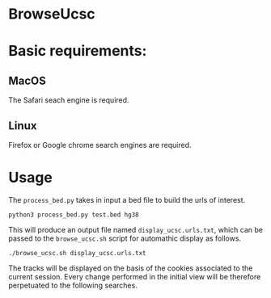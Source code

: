 # BrowseUcsc

# Basic requirements:
## MacOS
The Safari seach engine is required.

## Linux
Firefox or Google chrome search engines are required.

# Usage
The `process_bed.py` takes in input a bed file to build the urls of interest.
```
python3 process_bed.py test.bed hg38
```

This will produce an output file named `display_ucsc.urls.txt`, which can be passed to the `browse_ucsc.sh` script for automathic display as follows.
```
./browse_ucsc.sh display_ucsc.urls.txt
```

The tracks will be displayed on the basis of the cookies associated to the current session. Every change performed in the initial view will be therefore perpetuated to the following searches.
